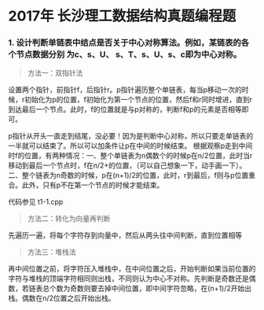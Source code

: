 # 2017年 长沙理工数据结构真题编程题
### 1. 设计判断单链表中结点是否关于中心对称算法。例如，某链表的各个节点数据分别 为c、s、U、 s、T、s、U、s、c即为中心对称。 
> 方法一：双指针法

设置两个指针，前指针f，后指针r。p指针遍历整个单链表，每当p移动一次的时候，r初始化为p的位置，f初始化为第一个节点的位置，然后f和r同时增进，直到r到达最后一个节点。此时，f的位置就是与p对称的，判断f和p的元素是否相等即可。

p指针从开头一直走到结尾，没必要！因为是判断中心对称，所以只要走单链表的一半就可以结束了。所以可以加条件让p在中间的时候结束。
根据观察p走到中间时f的位置，有两种情况：一、整个单链表为n偶数个的时候p在n/2位置，此时当r移动到最后一个节点时，f在n/2+的位置，（可以自己想象一下，动手画一下）。二、整个链表为n奇数的时候，p在(n+1)/2的位置，此时，r到最后，f则与p位置重合。此外，只有p不在第一个节点的时候才能结束。

代码参见 t1-1.cpp

>方法二：转化为向量再判断

先遍历一遍，将每个字符存到向量中，然后从两头往中间判断，直到位置相等

> 方法三：堆栈法

再中间位置之前，将字符压入堆栈中，在中间位置之后，开始判断如果当前位置的字符与堆栈的顶端字符相同则出栈，不同则认为中心不对称。先判断是奇数还是偶数，若链表总个数为奇数则要去掉中间位置，即中间字符忽略，在(n+1)/2开始出栈。偶数在n/2位置之后开始出栈。

